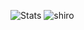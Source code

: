 

![Stats](https://github-readme-stats.vercel.app/api?username=NeGomik&show_icons=true&theme=dark)
![shiro](https://www.google.com/url?sa=i&url=https%3A%2F%2Ftenor.com%2Fes%2Fver%2Fshiro-cute-no-game-no-life-gif-17972945&psig=AOvVaw2EsiuiKWsgGjOh_0dTKHXX&ust=1667687349895000&source=images&cd=vfe&ved=0CA0QjRxqFwoTCNjsv9LJlfsCFQAAAAAdAAAAABAO)


